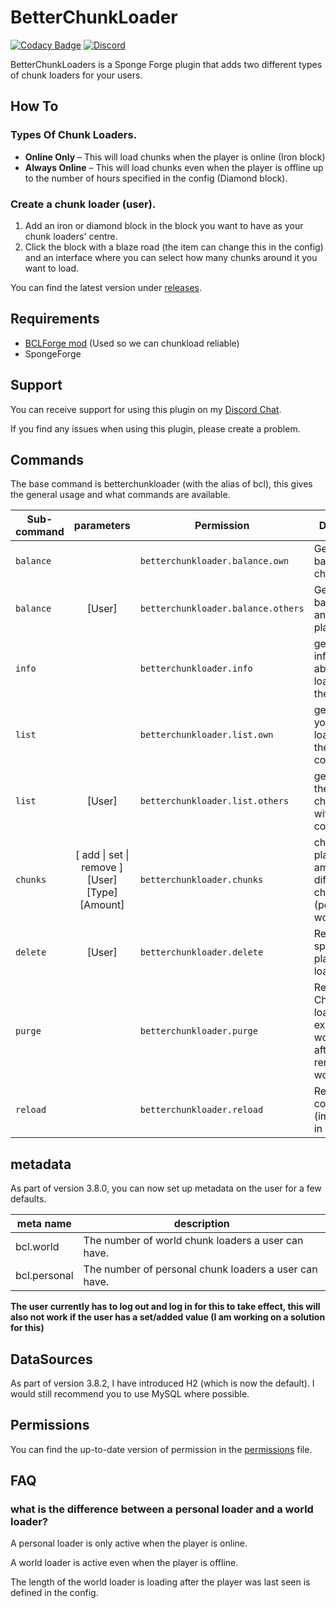 # BetterChunkLoader

[![Codacy Badge][codacy_img]][codacy_link]
[![Discord][discord_img]][discordLink]

BetterChunkLoaders is a Sponge Forge plugin that adds two different types of
chunk loaders for your users.

## How To

### Types Of Chunk Loaders.

- **Online Only** – This will load chunks when the player is online (Iron block)
- **Always Online** – This will load chunks even when the player is offline up
  to the number of hours specified in the config (Diamond block).

### Create a chunk loader (user).

1. Add an iron or diamond block in the block you want to have as your chunk
   loaders' centre.
2. Click the block with a blaze road (the item can change this in the config)
   and an interface where you can select how many chunks around it you want to
   load.

You can find the latest version under [releases][release_link].

## Requirements

- [BCLForge mod][bcl_forge_mod] (Used so we can chunkload reliable)
- SpongeForge

## Support

You can receive support for using this plugin on my [Discord Chat][discordLink].

If you find any issues when using this plugin, please create a problem.

## Commands

The base command is betterchunkloader (with the alias of bcl), this gives the
general usage and what commands are available.

| Sub-command        | parameters           | Permission  | Description |
| ------------- |:-------------: | -----| ----- |
| `balance` |   | `betterchunkloader.balance.own` | Get your balance of chunkloaders.
| `balance` | [User]  | `betterchunkloader.balance.others` | Get your balance of  another player
| `info` |  | `betterchunkloader.info`  | get general information about chunk loaders on the server.
| `list` |  | `betterchunkloader.list.own` | get a list of your chunk loaders with the coordinates.
| `list` | [User] | `betterchunkloader.list.others` | get a list of the users chunk loaders with the coordinates.
| `chunks` | [ add \| set \| remove ] [User] [Type] [Amount] | `betterchunkloader.chunks` | change a players amount of the different chunk loaders (personal or world)
| `delete` | [User] | `betterchunkloader.delete`  | Remove the specified players chunk loaders.
| `purge` |  | `betterchunkloader.purge` | Remove Chunk loaders in not existing worlds (eg. after removing a world)
| `reload` |  | `betterchunkloader.reload` | Reloads the configuration (implemented in v.3.8.RC3)

## metadata

As part of version 3.8.0, you can now set up metadata on the user for a few
defaults.

| meta name        | description |
| ------------- | ----- |
| bcl.world | The number of world chunk loaders a user can have. |
| bcl.personal | The number of personal chunk loaders a user can have. |

**The user currently has to log out and log in for this to take effect, this
will also not work if the user has a set/added value (I am working on a solution
for this)**

## DataSources

As part of version 3.8.2, I have introduced H2 (which is now the default). I
would still recommend you to use MySQL where possible.

## Permissions

You can find the up-to-date version of permission in
the [permissions][permissions] file.

## FAQ

### what is the difference between a personal loader and a world loader?

A personal loader is only active when the player is online.

A world loader is active even when the player is offline.

The length of the world loader is loading after the player was last seen is
defined in the config.


[discordLink]: https://discord.gg/MD6qGAd

[discord_img]: https://img.shields.io/badge/Support-Discord-7289DA.svg

[codacy_img]: https://app.codacy.com/project/badge/Grade/810a7bcaa5364dfe972195da262d028b

[codacy_link]: https://www.codacy.com/app/KasperFranz/BetterChunkLoader?utm_source=github.com&utm_medium=referral&utm_content=KasperFranz/BetterChunkLoader&utm_campaign=badger

[bcl_forge_mod]: https://github.com/KasperFranz/BCLForgeLib

[release_link]: https://github.com/KasperFranz/BetterChunkLoader/releases

[permissions]: /src/main/java/guru/franz/mc/bcl/utils/Permission.java
